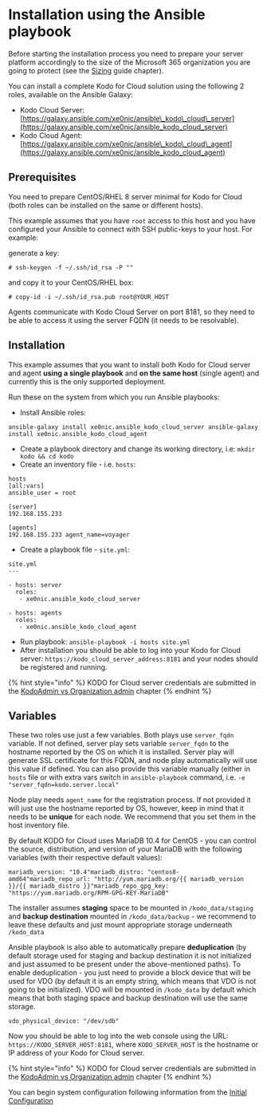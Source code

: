 # Installation using the Ansible playbook

Before starting the installation process you need to prepare your server platform accordingly to the size of the Microsoft 365 organization you are going to protect \(see the [Sizing](https://storware.gitbook.io/kodo-for-cloud-office365/planning/sizing) guide chapter\).

You can install a complete Kodo for Cloud solution using the following 2 roles, available on the Ansible Galaxy:

* Kodo Cloud Server: [https://galaxy.ansible.com/xe0nic/ansible\_kodo\_cloud\_server](https://galaxy.ansible.com/xe0nic/ansible_kodo_cloud_server)​
* Kodo Cloud Agent: [https://galaxy.ansible.com/xe0nic/ansible\_kodo\_cloud\_agent](https://galaxy.ansible.com/xe0nic/ansible_kodo_cloud_agent)​

## Prerequisites <a id="prerequisites"></a>

You need to prepare CentOS/RHEL 8 server minimal for Kodo for Cloud \(both roles can be installed on the same or different hosts\).

This example assumes that you have `root` access to this host and you have configured your Ansible to connect with SSH public-keys to your host. For example:

generate a key:

```text
# ssh-keygen -f ~/.ssh/id_rsa -P ""
```

and copy it to your CentOS/RHEL box:

```text
# copy-id -i ~/.ssh/id_rsa.pub root@YOUR_HOST
```

Agents communicate with Kodo Cloud Server on port 8181, so they need to be able to access it using the server FQDN \(it needs to be resolvable\).

## Installation <a id="installation"></a>

This example assumes that you want to install both Kodo for Cloud server and agent **using a single playbook** and **on the same host** \(single agent\) and currently this is the only supported deployment.

Run these on the system from which you run Ansible playbooks:

* Install Ansible roles:

```text
ansible-galaxy install xe0nic.ansible_kodo_cloud_server ansible-galaxy install xe0nic.ansible_kodo_cloud_agent
```

* Create a playbook directory and change its working directory, i.e: `mkdir kodo && cd kodo`
* Create an inventory file - i.e. `hosts`:

```text
hosts
[all:vars]
ansible_user = root
​
[server]
192.168.155.233
​
[agents]
192.168.155.233 agent_name=voyager
```

* Create a playbook file - `site.yml`:

```text
site.yml
---
​
- hosts: server
  roles:
   - xe0nic.ansible_kodo_cloud_server
​
- hosts: agents
  roles:
   - xe0nic.ansible_kodo_cloud_agent
```

* Run playbook: `ansible-playbook -i hosts site.yml`
* After installation you should be able to log into your Kodo for Cloud server: `https://kodo_cloud_server_address:8181` and your nodes should be registered and running.

{% hint style="info" %}
KODO for Cloud server credentials are submitted in the [KodoAdmin vs Organization admin]() chapter 
{% endhint %}

## Variables <a id="variables"></a>

These two roles use just a few variables. Both plays use `server_fqdn` variable. If not defined, server play sets variable `server_fqdn` to the hostname reported by the OS on which it is installed. Server play will generate SSL certificate for this FQDN, and node play automatically will use this value if defined. You can also provide this variable manually \(either in `hosts` file or with extra vars switch in `ansible-playbook` command, i.e. `-e "server_fqdn=kodo.server.local"`

Node play needs `agent_name` for the registration process. If not provided it will just use the hostname reported by OS, however, keep in mind that it needs to be **unique** for each node. We recommend that you set them in the host inventory file.

By default KODO for Cloud uses MariaDB 10.4 for CentOS - you can control the source, distribution, and version of your MariaDB with the following variables \(with their respective default values\):

```text
mariadb_version: "10.4"mariadb_distro: "centos8-amd64"mariadb_repo_url: "http://yum.mariadb.org/{{ mariadb_version }}/{{ mariadb_distro }}"mariadb_repo_gpg_key: "https://yum.mariadb.org/RPM-GPG-KEY-MariaDB"
```

The installer assumes **staging** space to be mounted in `/kodo_data/staging` and **backup destination** mounted in `/kodo_data/backup` - we recommend to leave these defaults and just mount appropriate storage underneath `/kodo_data`

Ansible playbook is also able to automatically prepare **deduplication** \(by default storage used for staging and backup destination it is not initialized and just assumed to be present under the above-mentioned paths\). To enable deduplication - you just need to provide a block device that will be used for VDO \(by default it is an empty string, which means that VDO is not going to be initialized\). VDO will be mounted in `/kodo_data` by default which means that both staging space and backup destination will use the same storage.

```text
vdo_physical_device: "/dev/sdb"
```

Now you should be able to log into the web console using the URL: `https://KODO_SERVER_HOST:8181`, where `KODO_SERVER_HOST` is the hostname or IP address of your Kodo for Cloud server.​

{% hint style="info" %}
KODO for Cloud server credentials are submitted in the [KodoAdmin vs Organization admin]() chapter 
{% endhint %}

You can begin system configuration following information from the [Initial Configuration](https://storware.gitbook.io/kodo-for-cloud-office365/kodo-for-cloud-documentation/deployment/initial-configuration)

